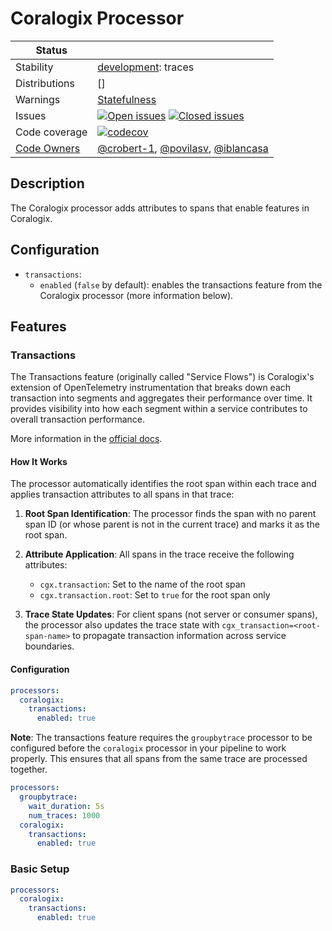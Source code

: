 # Coralogix Processor

<!-- status autogenerated section -->
| Status        |           |
| ------------- |-----------|
| Stability     | [development]: traces   |
| Distributions | [] |
| Warnings      | [Statefulness](#warnings) |
| Issues        | [![Open issues](https://img.shields.io/github/issues-search/open-telemetry/opentelemetry-collector-contrib?query=is%3Aissue%20is%3Aopen%20label%3Aprocessor%2Fcoralogix%20&label=open&color=orange&logo=opentelemetry)](https://github.com/open-telemetry/opentelemetry-collector-contrib/issues?q=is%3Aopen+is%3Aissue+label%3Aprocessor%2Fcoralogix) [![Closed issues](https://img.shields.io/github/issues-search/open-telemetry/opentelemetry-collector-contrib?query=is%3Aissue%20is%3Aclosed%20label%3Aprocessor%2Fcoralogix%20&label=closed&color=blue&logo=opentelemetry)](https://github.com/open-telemetry/opentelemetry-collector-contrib/issues?q=is%3Aclosed+is%3Aissue+label%3Aprocessor%2Fcoralogix) |
| Code coverage | [![codecov](https://codecov.io/github/open-telemetry/opentelemetry-collector-contrib/graph/main/badge.svg?component=processor_coralogix)](https://app.codecov.io/gh/open-telemetry/opentelemetry-collector-contrib/tree/main/?components%5B0%5D=processor_coralogix&displayType=list) |
| [Code Owners](https://github.com/open-telemetry/opentelemetry-collector-contrib/blob/main/CONTRIBUTING.md#becoming-a-code-owner)    | [@crobert-1](https://www.github.com/crobert-1), [@povilasv](https://www.github.com/povilasv), [@iblancasa](https://www.github.com/iblancasa) |

[development]: https://github.com/open-telemetry/opentelemetry-collector/blob/main/docs/component-stability.md#development
<!-- end autogenerated section -->

## Description

The Coralogix processor adds attributes to spans that enable features in Coralogix.

## Configuration

- `transactions`:
  - `enabled` (`false` by default): enables the transactions feature from the Coralogix processor (more information below).

## Features

### Transactions

The Transactions feature (originally called "Service Flows") is Coralogix's extension of OpenTelemetry instrumentation that breaks down each transaction into segments and aggregates their performance over time. It provides visibility into how each segment within a service contributes to overall transaction performance.

More information in the [official docs](https://coralogix.com/docs/user-guides/apm/features/transactions).

#### How It Works

The processor automatically identifies the root span within each trace and applies transaction attributes to all spans in that trace:

1. **Root Span Identification**: The processor finds the span with no parent span ID (or whose parent is not in the current trace) and marks it as the root span.

2. **Attribute Application**: All spans in the trace receive the following attributes:
   - `cgx.transaction`: Set to the name of the root span
   - `cgx.transaction.root`: Set to `true` for the root span only

3. **Trace State Updates**: For client spans (not server or consumer spans), the processor also updates the trace state with `cgx_transaction=<root-span-name>` to propagate transaction information across service boundaries.

#### Configuration

```yaml
processors:
  coralogix:
    transactions:
      enabled: true
```

**Note**: The transactions feature requires the `groupbytrace` processor to be configured before the `coralogix` processor in your pipeline to work properly. This ensures that all spans from the same trace are processed together.

```yaml
processors:
  groupbytrace:
    wait_duration: 5s
    num_traces: 1000
  coralogix:
    transactions:
      enabled: true
```

### Basic Setup

```yaml
processors:
  coralogix:
    transactions:
      enabled: true
```

